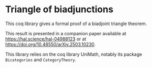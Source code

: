# Triangle of biadjunctions

This coq library gives a formal proof of a biadjoint triangle theorem.

This result is presented in a companion paper available at https://hal.science/hal-04988123
or at https://doi.org/10.48550/arXiv.2503.10230.

This library relies on the coq library UniMath, notably its package `Bicategories` and
`CategoryTheory`.
